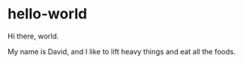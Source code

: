 # hello-world

Hi there, world.

My name is David, and I like to lift heavy things and eat all the foods.

